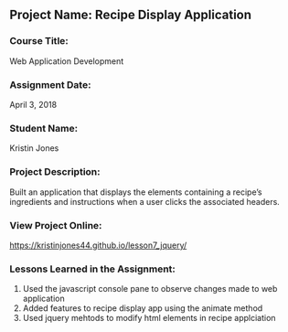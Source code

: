 ## Project Name:  Recipe Display Application

### Course Title:
Web Application Development

### Assignment Date:  
April 3, 2018

### Student Name:  
Kristin Jones

### Project Description:
Built an application that displays the elements containing a recipe’s ingredients
and instructions when a user clicks the associated headers.

### View Project Online:
https://kristinjones44.github.io/lesson7_jquery/

### Lessons Learned in the Assignment:
1. Used the javascript console pane to observe changes made to web application
2. Added features to recipe display app using the animate method
3. Used jquery mehtods to modify html elements in recipe applciation

